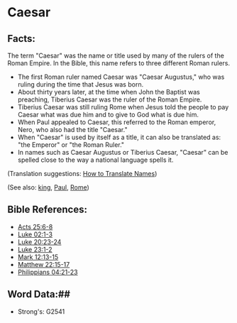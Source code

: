 # Caesar #

## Facts: ##

The term "Caesar" was the name or title used by many of the rulers of the Roman Empire. In the Bible, this name refers to three different Roman rulers.

 * The first Roman ruler named Caesar was "Caesar Augustus," who was ruling during the time that Jesus was born.
 * About thirty years later, at the time when John the Baptist was preaching, Tiberius Caesar was the ruler of the Roman Empire. 
 * Tiberius Caesar was still ruling Rome when Jesus told the people to pay Caesar what was due him and to give to God what is due him.
 * When Paul appealed to Caesar, this referred to the Roman emperor, Nero, who also had the title "Caesar."
 * When "Caesar" is used by itself as a title, it can also be translated as: "the Emperor" or "the Roman Ruler."
 * In names such as Caesar Augustus or Tiberius Caesar, "Caesar" can be spelled close to the way a national language spells it.

(Translation suggestions: [How to Translate Names](rc://en/ta/man/translate/translate-names))

(See also: [king](../other/king.md), [Paul](../other/paul.md), [Rome](../other/rome.md))

## Bible References: ##

* [Acts 25:6-8](rc://en/tn/help/act/25/06)
* [Luke 02:1-3](rc://en/tn/help/luk/02/01)
* [Luke 20:23-24](rc://en/tn/help/luk/20/23)
* [Luke 23:1-2](rc://en/tn/help/luk/23/01)
* [Mark 12:13-15](rc://en/tn/help/mrk/12/13)
* [Matthew 22:15-17](rc://en/tn/help/mat/22/15)
* [Philippians 04:21-23](rc://en/tn/help/php/04/21)

## Word Data:##

* Strong's: G2541

